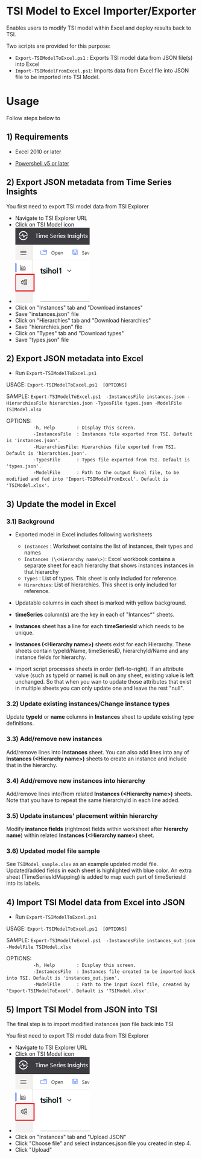 # TSI Model to Excel Importer/Exporter

Enables users to modify TSI model within Excel and deploy results back to TSI.

Two scripts are provided for this purpose:

* `Export-TSIModelToExcel.ps1`  : Exports TSI model data from JSON file(s) into Excel
* `Import-TSIModelFromExcel.ps1`: Imports data from Excel file into JSON file to be imported into TSI Model.

# Usage

Follow steps below to

## 1) Requirements

* Excel 2010 or later

* [Powershell v5 or later](https://docs.microsoft.com/en-us/powershell/scripting/install/installing-powershell?view=powershell-7.1)



## 2) Export JSON metadata from Time Series Insights

You first need to export TSI model data from TSI Explorer

* Navigate to TSI Explorer URL
* Click on TSI Model icon
* ![TSI Explorer](./images/tsiexplorer1.png)
* Click on "Instances" tab and "Download instances"
* Save "instances.json" file
* Click on "Hierarchies" tab and "Download hierarchies"
* Save "hierarchies.json" file
* Click on "Types" tab and "Download types"
* Save "types.json" file

## 2) Export JSON metadata into Excel

* Run `Export-TSIModelToExcel.ps1` 

USAGE: `Export-TSIModelToExcel.ps1  [OPTIONS]`

SAMPLE: `Export-TSIModelToExcel.ps1  -InstancesFile instances.json -HierarchiesFile hierarchies.json -TypesFile types.json -ModelFile TSIModel.xlsx`

OPTIONS:<br />
`​          -h, Help        : Display this screen.`<br />
`​          -InstancesFile  : Instances file exported from TSI. Default is 'instances.json'.`<br />
`​          -HierarchiesFile: Hierarchies file exported from TSI. Default is 'hierarchies.json'.`<br />
`​          -TypesFile      : Types file exported from TSI. Default is 'types.json'.`<br />
`​          -ModelFile      : Path to the output Excel file, to be modified and fed into 'Import-TSIModelFromExcel'. Default is 'TSIModel.xlsx'.`<br />


## 3) Update the model in Excel

### 3.1) Background
- Exported model in Excel includes following worksheets
  - `Instances` : Worksheet contains the list of instances, their types and names
  - `Instances (\<Hierarchy name\>)`: Excel workbook contains a separate sheet for each hierarchy that shows instances instances in that hierarchy
  - `Types`     : List of types. This sheet is only included for reference.
  - `Hirarchies`: List of hierarchies. This sheet is only included for reference.

- Updatable columns in each sheet is marked with yellow background.
- **timeSeries** column(s) are the key in each of "Intances*" sheets.
- **Instances** sheet has a line for each **timeSeriesId** which needs to be unique.  
- **Instances  (\<Hierarchy name\>)** sheets exist for each Hierarchy. These sheets contain typeId/Name, timeSeriesID, hierarchyId/Name and any instance fields for hierarchy.
- Import script processes sheets in order (left-to-right). If an attribute value (such as typeId or name) is null on any sheet, existing value is left unchanged. So that when you wan to update those attributes that exist in multiple sheets you can only update one and leave the rest "null".

### 3.2) Update existing instances/Change instance types
Update **typeId** or **name** columns in **Instances** sheet to update existing type definitions.

### 3.3) Add/remove new instances
Add/remove lines into **Instances** sheet. You can also add lines into any of **Instances  (\<Hierarchy name\>)** sheets to create an instance and include that in the hierarchy.

### 3.4) Add/remove new instances into hierarchy
Add/remove lines into/from related **Instances  (\<Hierarchy name\>)** sheets. Note that you have to repeat the same hierarchyId in each line added.

### 3.5) Update instances' placement within hierarchy
Modify **instance fields** (rightmost fields within worksheet after **hierarchy name**) within related **Instances  (\<Hierarchy name\>)** sheet.

### 3.6) Updated model file sample
See `TSIModel_sample.xlsx` as an example updated model file. Updated/added fields in each sheet is highlighted with blue color. An extra sheet (TimeSeriesIdMapping) is added to map each part of timeSeriesId into its labels.

## 4) Import TSI Model data from Excel into JSON
* Run `Export-TSIModelToExcel.ps1`

USAGE: `Export-TSIModelToExcel.ps1  [OPTIONS]`

SAMPLE: `Export-TSIModelToExcel.ps1  -InstancesFile instances_out.json -ModelFile TSIModel.xlsx`

OPTIONS:<br />
`​          -h, Help        : Display this screen.`<br />
`​          -InstancesFile  : Instances file created to be imported back into TSI. Default is 'instances_out.json'.`<br />
`​          -ModelFile      : Path to the input Excel file, created by 'Export-TSIModelToExcel'. Default is 'TSIModel.xlsx'.`<br />

## 5) Import TSI Model from JSON into TSI
The final step is to import modified instances json file back into TSI

You first need to export TSI model data from TSI Explorer

* Navigate to TSI Explorer URL
* Click on TSI Model icon
* ![TSI Explorer](.\images\tsiexplorer1.png)
* Click on "Instances" tab and "Upload JSON"
* Click "Choose file" and select instances.json file you created in step 4.
* Click "Upload"
